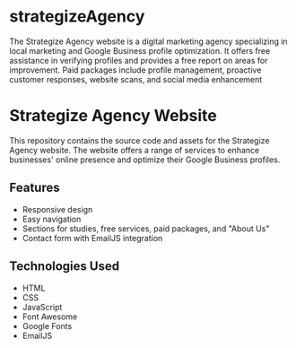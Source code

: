 # strategizeAgency
The Strategize Agency website is a digital marketing agency specializing in local marketing and Google Business profile optimization. It offers free assistance in verifying profiles and provides a free report on areas for improvement. Paid packages include profile management, proactive customer responses, website scans, and social media enhancement
# Strategize Agency Website

This repository contains the source code and assets for the Strategize Agency website. The website offers a range of services to enhance businesses' online presence and optimize their Google Business profiles.

## Features
- Responsive design
- Easy navigation
- Sections for studies, free services, paid packages, and "About Us"
- Contact form with EmailJS integration

## Technologies Used
- HTML
- CSS
- JavaScript
- Font Awesome
- Google Fonts
- EmailJS
